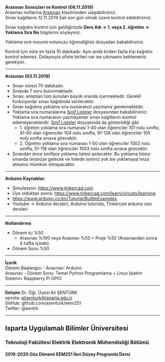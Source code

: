 **Arasınav Sonuçları ve Kontrol (06.11.2019)**   
Arasınav notlarına [Arasınav](./arasinav/) klasöründen ulaşabilirsiniz.   
Sınav kağıtlarını 12.11.2019 Salı son gün olmak üzere kontrol edebilirsiniz.   

Sınav kağıdını kontrol için geldiğinizde **Ders Adı -> 1. veya 2. öğretim -> Yoklama Sıra No** bilgilerini söyleyiniz. 

*Yoklama sıra nosuna* notunuzu öğrendiğiniz dosyadan bakabilirsiniz.  

Kontrol için süre en fazla 10 dakikadır. Aynı anda birden fazla kişi kağıdını kontrol edemez. Dolayısıyla ofiste birileri var ise çıkmasını beklemeniz gerekiyor.


---

**Arasınav (03.11.2019)**     
- Sınav süresi 70 dakikadır.
- Sınavda 7 soru bulunmaktadır.
- Sınav, anlatılan tüm konuları büyük oranda içermektedir. Gerekli fonksiyonlar sınav kağıdında verilecektir. 
- Sınav kağıdına yoklama sıra numaranızı yazmanız gerekmektedir.
- Yoklama sıra numaralarına [Sınıf Listeler](./arasinav/sinif_listeler.txt) dosyasından bakabilirsiniz. Yoklama sıra numarasını yazmayanlar sınav kağıtlarını kontrol edemeyeceklerdir.
[Sınıf Listeler](./arasinav/sinif_listeler.txt) dosyasında da gösterildiği gibi
  - 1\. öğretim yoklama sıra numarası 1-40 olan öğrenciler 101 nolu sınıfta, 41-90 olan öğrenciler 104 nolu sınıfta,  91-138 olan öğrenciler 105 nolu sınıfta sınava girecektir. 
  - 2\. Öğretim yoklama sıra numarası 1-50 olan öğrenciler 1002 nolu sınıfta,   51-116 olan öğrenciler 1003 nolu sınıfta sınava girecektir.   
- Sınavdan önce sınıflara yoklama listesi asılacaktır. Bu yoklama listesi sınavda önünüze gelecek ve listede isminiz yok ise yoklamaya imza atmanız mümkün olmayacaktır.




---

**Arduino Kaynaklar:**   
- Simulasyon: https://www.tinkercad.com 
- Üye olduktan sonra: https://www.tinkercad.com/learn/circuits/learning
- https://www.arduino.cc/en/Tutorial/BuiltInExamples   
- Youtube &rarr; Arduino dersleri, Arduino tutorials, Tinkercad arduino uno dersleri

---

**Notlandırma**
- Dönem içi %50
  - Arasınav %100 veya Arasınav %50 + Proje %50 (Arasınavdan sonra 4 hafta içinde)
- Dönem Sonu %50

---

**İçerik**   
Dönem Başlangıcı - Arasınav: Arduino   
Arasınav - Dönem Sonu: Temel Python Programlama + Linux İşletim Sistemi+ Raspberry Pi GPIO

---

**İletişim**
Dr. Öğr. Üyesi Ali ŞENTÜRK   
eposta: alisenturk@isparta.edu.tr   
GitHub: github.com/asenturk/eem251   
Twitter: @asntrk

---

## Isparta Uygulamalı Bilimler Üniversitesi   
### Teknoloji Fakültesi Elektrik Elektronik Mühendisliği Bölümü   
#### 2019-2020 Güz Dönemi EEM251 İleri Düzey Programla Dersi   